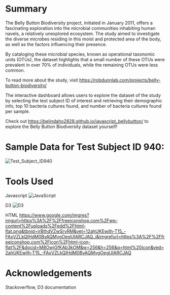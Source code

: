 # Summary
The Belly Button Biodiversity project, initiated in January 2011, offers a fascinating exploration into the microbial communities inhabiting human navels, a relatively unexplored ecosystem. The study aimed to investigate the diverse microbes residing in this moist and protected area of the body, as well as the factors influencing their presence. 

By cataloging these microbial species, known as operational taxonomic units (OTUs), the dataset highlights that a small number of these OTUs were prevalent in over 70% of individuals, while the remaining OTUs were less common. 

To read more about the study, visit https://robdunnlab.com/projects/belly-button-biodiversity/ 

The interactive dashboard allows users to explore the dataset of the study by selecting the test subject ID of interest and retrieving their demographic info, top 10 bacteria cultures found, and number of bacteria cultures found per sample.

Check out https://belindaho2828.github.io/javascript_bellybutton/ to explore the Belly Button Biodiversity dataset yourself!

# Sample Data for Test Subject ID 940:

![Test_Subject_ID940](image-1.png)

# Tools Used
Javascript
![JavaScript](image-2.png)

D3
![D3](image-3.png)

HTML
https://www.google.com/imgres?imgurl=https%3A%2F%2Ffreeiconshop.com%2Fwp-content%2Fuploads%2Fedd%2Fhtml-flat.png&tbnid=irBthdVZwSryRM&vet=12ahUKEwjlh-T15_-FAxVZLkQIHdM0BvAQMygOegUIARCJAQ..i&imgrefurl=https%3A%2F%2Ffreeiconshop.com%2Ficon%2Fhtml-icon-flat%2F&docid=M8OwjGfKAb3kOM&w=256&h=256&q=html%20icon&ved=2ahUKEwjlh-T15_-FAxVZLkQIHdM0BvAQMygOegUIARCJAQ 

# Acknowledgements
Stackoverflow, D3 documentation